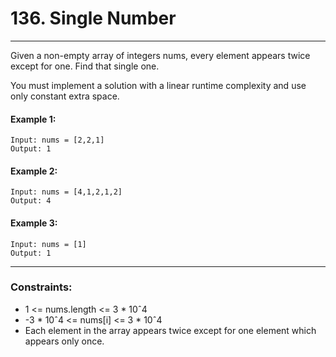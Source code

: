 # 136. Single Number

---

Given a non-empty array of integers nums, every element appears twice except for one. Find that single one.

You must implement a solution with a linear runtime complexity and use only constant extra space.



#### Example 1:
```
Input: nums = [2,2,1]
Output: 1
```
#### Example 2:
```
Input: nums = [4,1,2,1,2]
Output: 4
```
#### Example 3:
```
Input: nums = [1]
Output: 1
```
---
### Constraints:

- 1 <= nums.length <= 3 * 10ˆ4
- -3 * 10ˆ4 <= nums[i] <= 3 * 10ˆ4
- Each element in the array appears twice except for one element which appears only once.
